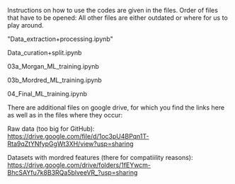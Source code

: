 Instructions on how to use the codes are given in the files. Order of files that have to be opened: All other files are either outdated or where for us to play around. 

"Data_extraction+processing.ipynb"

Data_curation+split.ipynb 

03a_Morgan_ML_training.ipynb

03b_Mordred_ML_training.ipynb

04_Final_ML_training.ipynb

There are additional files on google drive, for which you find the links here as well as in the files where they occur: 

Raw data (too big for GitHub): https://drive.google.com/file/d/1oc3pU4BPqn1T-Rta9qZtYNfypGgWt3XH/view?usp=sharing

Datasets with mordred features (there for compatiility reasons): https://drive.google.com/drive/folders/1fEYwcm-BhcSAYfu7k8B3RQa5blveeVR_?usp=sharing
